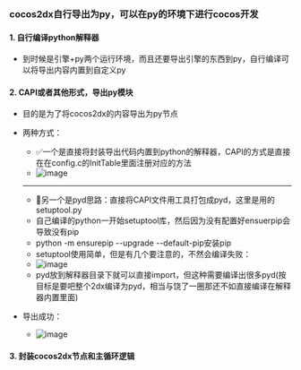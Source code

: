 ### cocos2dx自行导出为py，可以在py的环境下进行cocos开发
#### 1. 自行编译python解释器
   - 到时候是引擎+py两个运行环境，而且还要导出引擎的东西到py，自行编译可以将导出内容内置到自定义py
#### 2. CAPI或者其他形式，导出py模块
   - 目的是为了将cocos2dx的内容导出为py节点
     
   - 两种方式：
     - ✅一个是直接将封装导出代码内置到python的解释器，CAPI的方式是直接在在config.c的InitTable里面注册对应的方法
     - ![image](https://github.com/user-attachments/assets/e327294d-61b3-48c6-97ae-5f9eddd7ff1b)
     ---
     - 🔻另一个是pyd思路：直接将CAPI文件用工具打包成pyd，这里是用的setuptool.py
     - 自己编译的python一开始setuptool库，然后因为没有配置好ensuerpip会导致没有pip
     - python -m ensurepip --upgrade --default-pip安装pip
     - setuptool使用简单，但是有几个要注意的，不然会编译失败：
     - ![image](https://github.com/user-attachments/assets/5cec4c2e-cd91-4be7-bc5c-8b9816770277)
     - pyd放到解释器目录下就可以直接import，但这种需要编译出很多pyd(按目标是要吧整个2dx编译为pyd，相当与饶了一圈那还不如直接编译在解释器内置里面)

   - 导出成功：
     - ![image](https://github.com/user-attachments/assets/101bdbca-f72e-4330-96ee-a51e4459e7e4)

   
#### 3. 封装cocos2dx节点和主循环逻辑
